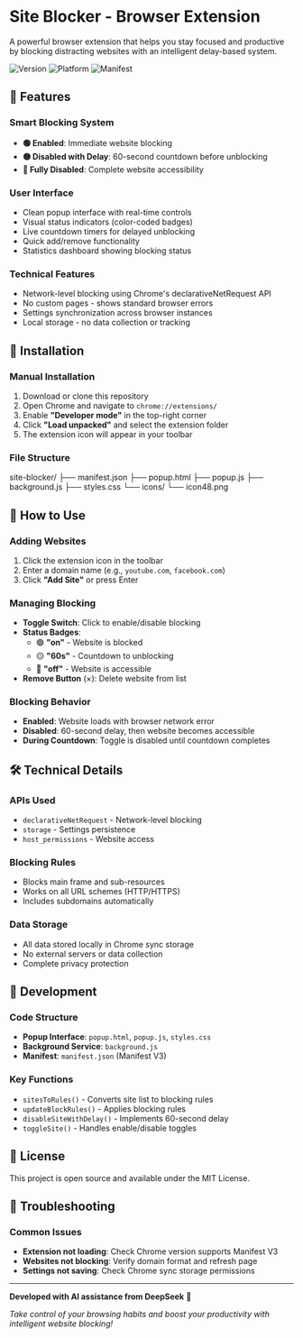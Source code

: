 # Site Blocker - Browser Extension

A powerful browser extension that helps you stay focused and productive by blocking distracting websites with an intelligent delay-based system.

![Version](https://img.shields.io/badge/Version-1.0-blue) ![Platform](https://img.shields.io/badge/Platform-Chrome%20Extension-orange) ![Manifest](https://img.shields.io/badge/Manifest-V3-green)

## 🌟 Features

### Smart Blocking System
- **🟢 Enabled**: Immediate website blocking
- **🟡 Disabled with Delay**: 60-second countdown before unblocking
- **🔴 Fully Disabled**: Complete website accessibility

### User Interface
- Clean popup interface with real-time controls
- Visual status indicators (color-coded badges)
- Live countdown timers for delayed unblocking
- Quick add/remove functionality
- Statistics dashboard showing blocking status

### Technical Features
- Network-level blocking using Chrome's declarativeNetRequest API
- No custom pages - shows standard browser errors
- Settings synchronization across browser instances
- Local storage - no data collection or tracking

## 🚀 Installation

### Manual Installation
1. Download or clone this repository
2. Open Chrome and navigate to `chrome://extensions/`
3. Enable **"Developer mode"** in the top-right corner
4. Click **"Load unpacked"** and select the extension folder
5. The extension icon will appear in your toolbar

### File Structure

site-blocker/
├── manifest.json
├── popup.html
├── popup.js
├── background.js
├── styles.css
└── icons/
    └── icon48.png

## 📖 How to Use

### Adding Websites
1. Click the extension icon in the toolbar
2. Enter a domain name (e.g., `youtube.com`, `facebook.com`)
3. Click **"Add Site"** or press Enter

### Managing Blocking
- **Toggle Switch**: Click to enable/disable blocking
- **Status Badges**:
  - 🟢 **"on"** - Website is blocked
  - 🟡 **"60s"** - Countdown to unblocking
  - 🔴 **"off"** - Website is accessible
- **Remove Button** (×): Delete website from list

### Blocking Behavior
- **Enabled**: Website loads with browser network error
- **Disabled**: 60-second delay, then website becomes accessible
- **During Countdown**: Toggle is disabled until countdown completes

## 🛠 Technical Details

### APIs Used
- `declarativeNetRequest` - Network-level blocking
- `storage` - Settings persistence
- `host_permissions` - Website access

### Blocking Rules
- Blocks main frame and sub-resources
- Works on all URL schemes (HTTP/HTTPS)
- Includes subdomains automatically

### Data Storage
- All data stored locally in Chrome sync storage
- No external servers or data collection
- Complete privacy protection

## 🔧 Development

### Code Structure
- **Popup Interface**: `popup.html`, `popup.js`, `styles.css`
- **Background Service**: `background.js`
- **Manifest**: `manifest.json` (Manifest V3)

### Key Functions
- `sitesToRules()` - Converts site list to blocking rules
- `updateBlockRules()` - Applies blocking rules
- `disableSiteWithDelay()` - Implements 60-second delay
- `toggleSite()` - Handles enable/disable toggles

## 📝 License

This project is open source and available under the MIT License.

## 🐛 Troubleshooting

### Common Issues
- **Extension not loading**: Check Chrome version supports Manifest V3
- **Websites not blocking**: Verify domain format and refresh page
- **Settings not saving**: Check Chrome sync storage permissions

---

**Developed with AI assistance from DeepSeek** 🤖

*Take control of your browsing habits and boost your productivity with intelligent website blocking!*